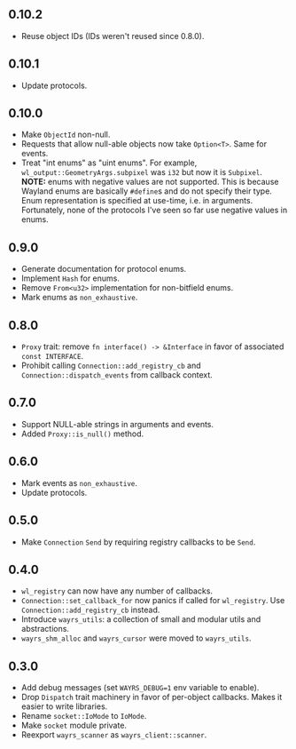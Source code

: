## 0.10.2

- Reuse object IDs (IDs weren't reused since 0.8.0).

## 0.10.1

- Update protocols.

## 0.10.0

- Make `ObjectId` non-null.
- Requests that allow null-able objects now take `Option<T>`. Same for events.
- Treat "int enums" as "uint enums". For example, `wl_output::GeometryArgs.subpixel` was `i32` but now it is `Subpixel`. **NOTE:** enums with negative values are not supported. This is because Wayland enums are basically `#define`s and do not specify their type. Enum representation is specified at use-time, i.e. in arguments. Fortunately, none of the protocols I've seen so far use negative values in enums.

## 0.9.0

- Generate documentation for protocol enums.
- Implement `Hash` for enums.
- Remove `From<u32>` implementation for non-bitfield enums.
- Mark enums as `non_exhaustive`.

## 0.8.0

- `Proxy` trait: remove `fn interface() -> &Interface` in favor of associated `const INTERFACE`.
-  Prohibit calling `Connection::add_registry_cb` and `Connection::dispatch_events` from callback context.

## 0.7.0

- Support NULL-able strings in arguments and events.
- Added `Proxy::is_null()` method.

## 0.6.0

- Mark events as `non_exhaustive`.
- Update protocols.

## 0.5.0

- Make `Connection` `Send` by requiring registry callbacks to be `Send`.

## 0.4.0

- `wl_registry` can now have any number of callbacks.
- `Connection::set_callback_for` now panics if called for `wl_registry`. Use `Connection::add_registry_cb` instead.
- Introduce `wayrs_utils`: a collection of small and modular utils and abstractions.
- `wayrs_shm_alloc` and `wayrs_cursor` were moved to `wayrs_utils`.

## 0.3.0

- Add debug messages (set `WAYRS_DEBUG=1` env variable to enable).
- Drop `Dispatch` trait machinery in favor of per-object callbacks. Makes it easier to write libraries.
- Rename `socket::IoMode` to `IoMode`.
- Make `socket` module private.
- Reexport `wayrs_scanner` as `wayrs_client::scanner`.
